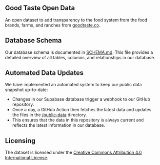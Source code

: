 ## Good Taste Open Data

An open dataset to add transparency to the food system from the food brands, farms, and ranches from [goodtaste.co](https://goodtaste.co).

## Database Schema

Our database schema is documented in [SCHEMA.md](./SCHEMA.md). This file provides a detailed overview of all tables, columns, and relationships in our database.

## Automated Data Updates

We have implemented an automated system to keep our public data snapshot up-to-date:
- Changes in our Supabase database trigger a webhook to our GitHub repository.
- Once a day, a GitHub Action then fetches the latest data and updates the files in the [/public-data](/public-data/) directory.
- This ensures that the data in this repository is always current and reflects the latest information in our database.

## Licensing
The dataset is licensed under the [Creative Commons Attribution 4.0 International License](LICENSE-DATA).